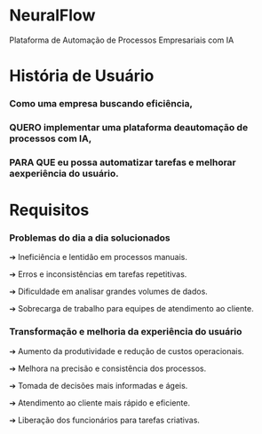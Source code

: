 # NeuralFlow
Plataforma de Automação de Processos Empresariais com IA

# História de Usuário
### Como uma empresa buscando eficiência, 

### QUERO implementar uma plataforma deautomação de processos com IA, 

### PARA QUE eu possa automatizar tarefas e melhorar aexperiência do usuário.
# Requisitos 
### Problemas do dia a dia solucionados

➔ Ineficiência e lentidão em processos manuais.

➔ Erros e inconsistências em tarefas repetitivas.

➔ Dificuldade em analisar grandes volumes de dados.

➔ Sobrecarga de trabalho para equipes de atendimento ao cliente.

 ### Transformação e melhoria da experiência do usuário

➔ Aumento da produtividade e redução de custos operacionais.

➔ Melhora na precisão e consistência dos processos.

➔ Tomada de decisões mais informadas e ágeis.

➔ Atendimento ao cliente mais rápido e eficiente.

➔ Liberação dos funcionários para tarefas criativas.
